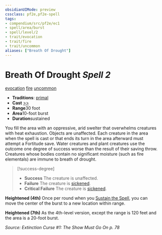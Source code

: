 ```yaml
---
obsidianUIMode: preview
cssclass: pf2e,pf2e-spell
tags:
- compendium/src/pf2e/ec1
- spell/area/burst
- spell/level/2
- trait/evocation
- trait/fire
- trait/uncommon
aliases: ["Breath Of Drought"]
---
```

# Breath Of Drought *Spell 2*   
[evocation](/rules/traits/evocation.md)  [fire](/rules/traits/fire.md)  [uncommon](/rules/traits/uncommon.md)  

- **Traditions**: [primal](/rules/traits/primal.md)
- **Cast** [>>](/rules/core-rulebook/chapter-9-playing-the-game.md#Actions "Two-Action") 
- **Range**30 foot
- **Area**10-foot burst
- **Duration**sustained

You fill the area with an oppressive, arid swelter that overwhelms creatures with heat exhaustion. Objects are unaffected. Each creature in the area when the spell is cast or that ends its turn in the area afterward must attempt a Fortitude save. Water creatures and plant creatures use the outcome one degree of success worse than the result of their saving throw. Creatures whose bodies contain no significant moisture (such as fire elementals) are immune to breath of drought.

> [!success-degree] 
> - **Success** The creature is unaffected.
> - **Failure** The creature is [sickened](/rules/conditions.md#Sickened).
> - **Critical Failure** The creature is [sickened](/rules/conditions.md#Sickened).

**Heightened (4th)** Once per round when you [Sustain the Spell](/rules/actions/sustain-a-spell.md), you can move the center of the burst to a new location within range.

**Heightened (7th)** As the 4th-level version, except the range is 120 feet and the area is a 20-foot burst.

*Source: Extinction Curse #1: The Show Must Go On p. 78*